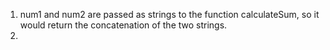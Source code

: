 1. num1 and num2 are passed as strings to the function calculateSum, so it would return the concatenation of the two strings.
2. 